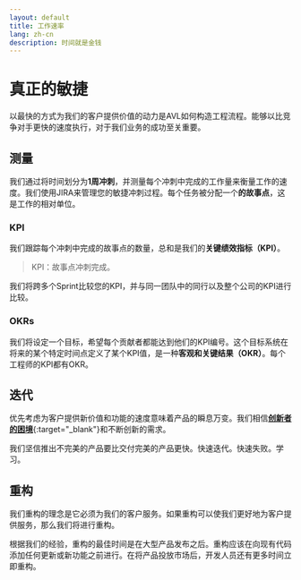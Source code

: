 ```yaml
---
layout: default
title: 工作速率
lang: zh-cn
description: 时间就是金钱
---
```




# 真正的敏捷

以最快的方式为我们的客户提供价值的动力是AVL如何构造工程流程。能够以比竞争对手更快的速度执行，对于我们业务的成功至关重要。

## 测量

我们通过将时间划分为**1周冲刺**，并测量每个冲刺中完成的工作量来衡量工作的速度。我们使用JIRA来管理您的敏捷冲刺过程。每个任务被分配一个**的故事点**，这是工作的相对单位。

### KPI

我们跟踪每个冲刺中完成的故事点的数量，总和是我们的**关键绩效指标（KPI）**。

> KPI：故事点冲刺完成。

我们将跨多个Sprint比较您的KPI，并与同一团队中的同行以及整个公司的KPI进行比较。

### OKRs

我们将设定一个目标，希望每个贡献者都能达到他们的KPI编号。这个目标系统在将来的某个特定时间点定义了某个KPI值，是一种**客观和关键结果（OKR）**。每个工程师的KPI都有OKR。


## 迭代

优先考虑为客户提供新价值和功能的速度意味着产品的瞬息万变。我们相信[**创新者的困境**](https://en.wikipedia.org/wiki/The_Innovator%27s_Dilemma){:target="_blank"}和不断创新的需求。

我们坚信推出不完美的产品要比交付完美的产品更快。快速迭代。快速失败。学习。

## 重构

我们重构的理念是它必须为我们的客户服务。如果重构可以使我们更好地为客户提供服务，那么我们将进行重构。

根据我们的经验，重构的最佳时间是在大型产品发布之后。重构应该在向现有代码添加任何更新或新功能之前进行。在将产品投放市场后，开发人员还有更多时间立即重构。

